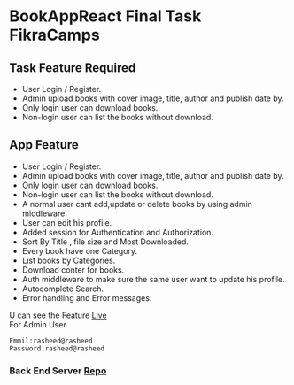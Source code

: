 # BookAppReact Final Task FikraCamps
## Task Feature Required
* User Login / Register.
* Admin upload books with cover image, title, author and publish date by.
* Only login user can download books.<br>
* Non-login user can list the books without download.
## App Feature
* User Login / Register.<br>
* Admin upload books with cover image, title, author and publish date by.
* Only login user can download books.
* Non-login user can list the books without download.
* A normal user cant add,update or delete books by using admin middleware.
* User can edit his profile.
* Added session for Authentication and Authorization.
* Sort By Title , file size and  Most Downloaded.
* Every book have one Category.
* List books by Categories.
* Download conter for books. 
* Auth middleware to make sure the same user want to update his profile. 
* Autocomplete Search.
* Error handling and  Error messages.

U can see the Feature [Live](https://react-boos.herokuapp.com/books)
<br>
For Admin User
```
Emmil:rasheed@rasheed
Password:rasheed@rasheed
```

### Back End Server [Repo](https://github.com/rasheed92/BookAppServer)


